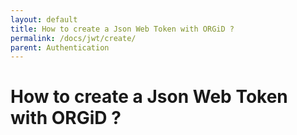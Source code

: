 ```yaml
---
layout: default
title: How to create a Json Web Token with ORGiD ?
permalink: /docs/jwt/create/
parent: Authentication
---
```


# How to create a Json Web Token with ORGiD ?

